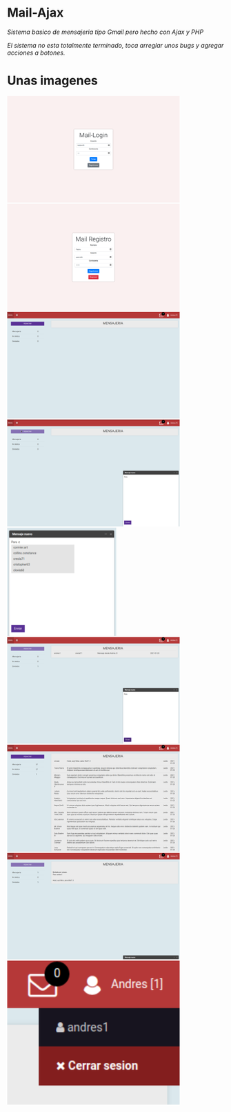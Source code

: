 # Mail-Ajax
_Sistema basico de mensajeria tipo Gmail pero hecho con Ajax y PHP_

_El sistema no esta totalmente terminado, toca arreglar unos bugs y agregar acciones a botones._

##
# Unas imagenes
<img src="https://github.com/AndresCardenas29/mail-ajax/blob/main/Vistas/Login.png" width="400px"> <img src="https://github.com/AndresCardenas29/mail-ajax/blob/main/Vistas/Register.png" width="400px"> <img src="https://github.com/AndresCardenas29/mail-ajax/blob/main/Vistas/home.png" width="400px">
<img src="https://github.com/AndresCardenas29/mail-ajax/blob/main/Vistas/Ventana-Redactar.png" width="400px"> <img src="https://github.com/AndresCardenas29/mail-ajax/blob/main/Vistas/Ventana-Redactar-Zoom-Para-Load.png" height="250px"> <img src="https://github.com/AndresCardenas29/mail-ajax/blob/main/Vistas/Mensaje-Enviado.png" width="400px"> <img src="https://github.com/AndresCardenas29/mail-ajax/blob/main/Vistas/mensajes.png" width="400px"> <img src="https://github.com/AndresCardenas29/mail-ajax/blob/main/Vistas/mensaje-leido.png" width="400px"> <img src="https://github.com/AndresCardenas29/mail-ajax/blob/main/Vistas/salir.png" width="400px">
